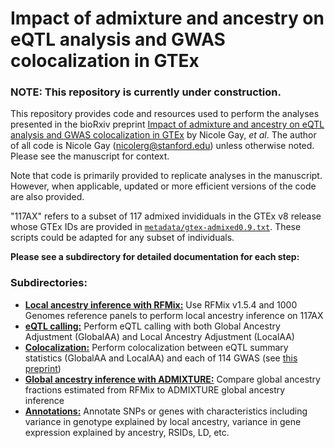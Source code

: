 # Impact of admixture and ancestry on eQTL analysis and GWAS colocalization in GTEx

### NOTE: This repository is currently under construction.  

This repository provides code and resources used to perform the analyses presented in the bioRxiv preprint [Impact of admixture and ancestry on eQTL analysis and GWAS colocalization in GTEx](https://www.biorxiv.org/content/10.1101/836825v1) by Nicole Gay, *et al*. The author of all code is Nicole Gay (nicolerg@stanford.edu) unless otherwise noted. Please see the manuscript for context.   

Note that code is primarily provided to replicate analyses in the manuscript. However, when applicable, updated or more efficient versions of the code are also provided.  

"117AX" refers to a subset of 117 admixed invididuals in the GTEx v8 release whose GTEx IDs are provided in [`metadata/gtex-admixed0.9.txt`](metadata/gtex-admixed0.9.txt). These scripts could be adapted for any subset of individuals.  

**Please see a subdirectory for detailed documentation for each step:** 

### Subdirectories:  
- [**Local ancestry inference with RFMix:**](rfmix) Use RFMix v1.5.4 and 1000 Genomes reference panels to perform local ancestry inference on 117AX   
- [**eQTL calling:**](eqtl) Perform eQTL calling with both Global Ancestry Adjustment (GlobalAA) and Local Ancestry Adjustment (LocalAA)  
- [**Colocalization:**](colocalization) Perform colocalization between eQTL summary statistics (GlobalAA and LocalAA) and each of 114 GWAS (see [this preprint](https://www.biorxiv.org/content/10.1101/814350v1))
- [**Global ancestry inference with ADMIXTURE:**](admixture) Compare global ancestry fractions estimated from RFMix to ADMIXTURE global ancestry inference  
- [**Annotations:**](annotation) Annotate SNPs or genes with characteristics including variance in genotype explained by local ancestry, variance in gene expression explained by ancestry, RSIDs, LD, etc.  

